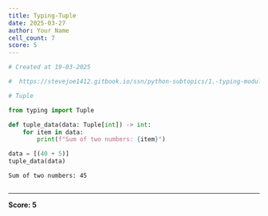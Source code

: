 ```yaml
---
title: Typing-Tuple
date: 2025-03-27
author: Your Name
cell_count: 7
score: 5
---
```


```python
# Created at 19-03-2025
```


```python
#  https://stevejoe1412.gitbook.io/ssn/python-subtopics/1.-typing-module - referance
```


```python
# Tuple
```


```python
from typing import Tuple
```


```python
def tuple_data(data: Tuple[int]) -> int:
    for item in data:
        print(f"Sum of two numbers: {item}")
```


```python
data = [(40 + 5)]
tuple_data(data)
```

    Sum of two numbers: 45



```python

```


---
**Score: 5**
